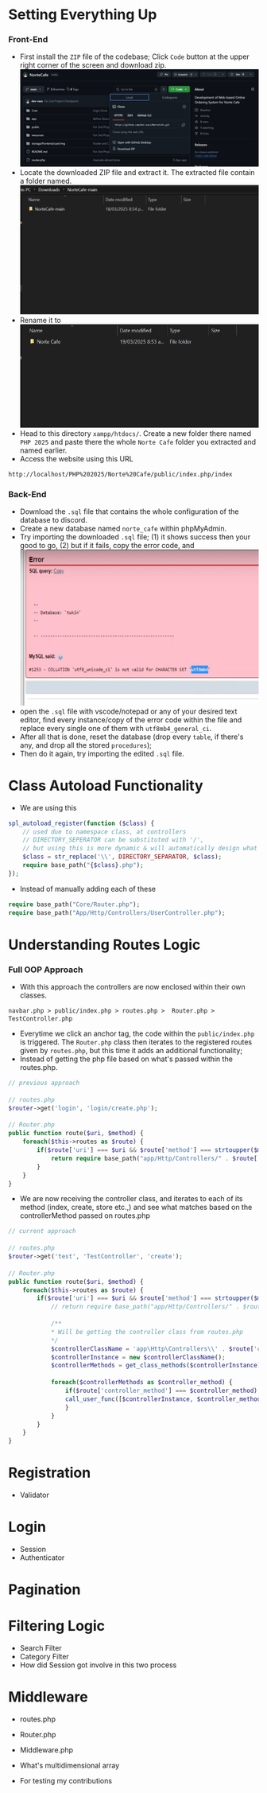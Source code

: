 # Setting Everything Up
### Front-End
- First install the `ZIP` file of the codebase; Click `Code` button at the upper right corner of the screen and download zip.
![alt text](storage/readme/img/image-1.png)
- Locate the downloaded ZIP file and extract it. The extracted file contain a folder named. ![alt text](storage/readme/img/image-2.png)
- Rename it to ![alt text](storage/readme/img/image-3.png)
- Head to this directory `xampp/htdocs/`. Create a new folder there named `PHP 2025` and paste there the whole `Norte Cafe` folder you extracted and named earlier.
- Access the website using this URL 
```
http://localhost/PHP%202025/Norte%20Cafe/public/index.php/index
```

### Back-End
- Download the `.sql` file that contains the whole configuration of the database to discord.
- Create a new database named `norte_cafe` within phpMyAdmin.
- Try importing the downloaded `.sql` file; (1) it shows success then your good to go, (2) but if it fails, copy the error code, and ![alt text](storage/readme/img/image-4.png)
- open the `.sql` file with vscode/notepad or any of your desired text editor, find every instance/copy of the error code within the file and replace every single one of them with `utf8mb4_general_ci`.
- After all that is done, reset the database (drop every `table`, if there's any, and drop all the stored `procedures`);
- Then do it again, try importing the edited `.sql` file.

# Class Autoload Functionality
- We are using this
```php
spl_autoload_register(function ($class) {
    // used due to namespace class, at controllers
    // DIRECTORY_SEPERATOR can be substituted with '/', 
    // but using this is more dynamic & will automatically design what's appropriate to your OS
    $class = str_replace('\\', DIRECTORY_SEPARATOR, $class);
    require base_path("{$class}.php");
});
```
- Instead of manually adding each of these
```php
require base_path("Core/Router.php");
require base_path("App/Http/Controllers/UserController.php");
```

# Understanding Routes Logic
### Full OOP Approach
- With this approach the controllers are now enclosed within their own classes.
```
navbar.php > public/index.php > routes.php >  Router.php > TestController.php
```
- Everytime we click an anchor tag, the code within the `public/index.php` is triggered.
The `Router.php` class then iterates to the registered routes given by `routes.php`, but this time it adds an additional functionality;
- Instead of getting the php file based on what's passed within the routes.php.
```php
// previous approach

// routes.php
$router->get('login', 'login/create.php');

// Router.php
public function route($uri, $method) {
    foreach($this->routes as $route) {
        if($route['uri'] === $uri && $route['method'] === strtoupper($method)) {
            return require base_path("app/Http/Controllers/" . $route['controller']);
        }
    }
}
```
- We are now receiving the controller class, and iterates to each of its method (index, create, store etc.,) and see what matches based on the controllerMethod passed on routes.php
```php
// current approach

// routes.php
$router->get('test', 'TestController', 'create');

// Router.php
public function route($uri, $method) {
    foreach($this->routes as $route) {
        if($route['uri'] === $uri && $route['method'] === strtoupper($method)) {
            // return require base_path("app/Http/Controllers/" . $route['controller']);
                
            /**
            * Will be getting the controller class from routes.php
            */
            $controllerClassName = 'app\Http\Controllers\\' . $route['controller_class'];
            $controllerInstance = new $controllerClassName();
            $controllerMethods = get_class_methods($controllerInstance);

            foreach($controllerMethods as $controller_method) {
                if($route['controller_method'] === $controller_method) {
                call_user_func([$controllerInstance, $controller_method]);
                }
            }
        }
    }
}
```

# Registration
- Validator

# Login
- Session
- Authenticator

# Pagination

# Filtering Logic
- Search Filter
- Category Filter
- How did Session got involve in this two process

# Middleware
- routes.php
- Router.php
- Middleware.php
- What's multidimensional array

- For testing my contributions
